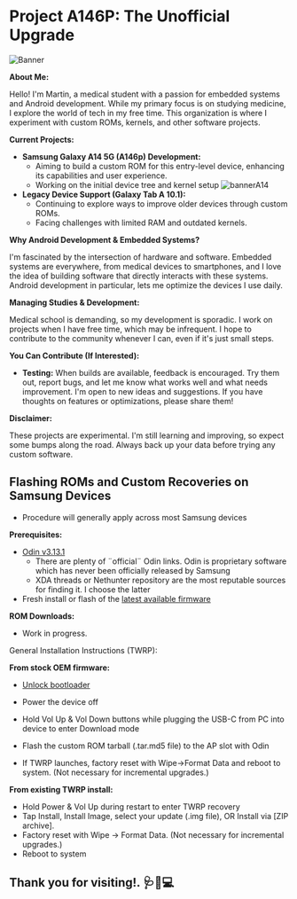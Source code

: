 # Project A146P: The Unofficial Upgrade
![Banner](https://i.mediatek.com/hubfs/D700/banner.svg)

**About Me:**

Hello! I'm Martin, a medical student with a passion for embedded systems and Android development. While my primary focus is on studying medicine, I explore the world of tech in my free time. This organization is where I experiment with custom ROMs, kernels, and other software projects.

**Current Projects:**

* **Samsung Galaxy A14 5G (A146p) Development:**
    * Aiming to build a custom ROM for this entry-level device, enhancing its capabilities and user experience.
    * Working on the initial device tree and kernel setup
 ![bannerA14](https://hitecmobile.com.sg/media/wysiwyg/A14_banner1.jpeg)
* **Legacy Device Support (Galaxy Tab A 10.1):**
    * Continuing to explore ways to improve older devices through custom ROMs.
    * Facing challenges with limited RAM and outdated kernels.

**Why Android Development & Embedded Systems?**

I'm fascinated by the intersection of hardware and software. Embedded systems are everywhere, from medical devices to smartphones, and I love the idea of building software that directly interacts with these systems. Android development in particular, lets me optimize the devices I use daily.

**Managing Studies & Development:**

Medical school is demanding, so my development is sporadic. I work on projects when I have free time, which may be infrequent. I hope to contribute to the community whenever I can, even if it's just small steps.

**You Can Contribute (If Interested):**

* **Testing:** When builds are available, feedback is encouraged. Try them out, report bugs, and let me know what works well and what needs improvement. I'm open to new ideas and suggestions. If you have thoughts on features or optimizations, please share them!

**Disclaimer:**

These projects are experimental. I'm still learning and improving, so expect some bumps along the road. Always back up your data before trying any custom software. 

Flashing ROMs and Custom Recoveries on Samsung Devices
-

   - Procedure will generally apply across most Samsung devices 

**Prerequisites:**

- [Odin v3.13.1](https://build.nethunter.com/samsung-tools/)
  - There are plenty of ¨official¨ Odin links. Odin is proprietary software which has never been officially released by Samsung
  - XDA threads or Nethunter repository are the most reputable sources for finding it. I choose the latter
- Fresh install or flash of the [latest available firmware](https://samfw.com/firmware/SM-A146P/)
 
**ROM Downloads:**

- Work in progress. 

General Installation Instructions (TWRP): 

**From stock OEM firmware:**

- [Unlock bootloader](https://www.ifixit.com/Guide/How+to+unlock+the+bootloader+of+an+Android+Phone/152629)
- Power the device off
- Hold Vol Up & Vol Down buttons while plugging the USB-C from PC into device to enter Download mode
 
- Flash the custom ROM tarball (.tar.md5 file) to the AP slot with Odin
- If TWRP launches, factory reset with Wipe->Format Data and reboot to system. (Not necessary for incremental upgrades.)

**From existing TWRP install:**

- Hold Power & Vol Up during restart to enter TWRP recovery
- Tap Install, Install Image, select your update (.img file), OR Install via [ZIP archive]. 
- Factory reset with Wipe -> Format Data. (Not necessary for incremental upgrades.)
- Reboot to system

**Thank you for visiting!.** 🩺📱💻
---


